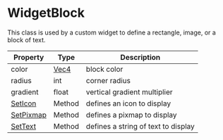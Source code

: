 # WidgetBlock

This class is used by a custom widget to define a rectangle, image, or a block of text.

| Property | Type | Description |
| --- | --- | --- |
| color | [Vec4](Vec4.md) | block color |
| radius | int | corner radius |
| gradient | float | vertical gradient multiplier |
| [SetIcon](WidgetBlock_SetIcon.md) | Method | defines an icon to display |
| [SetPixmap](WidgetBlock_SetPixmap.md) | Method | defines a pixmap to display |
| [SetText](WidgetBlock_SetText.md) | Method | defines a string of text to display |
